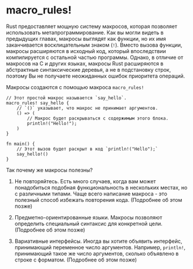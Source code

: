 # macro_rules!

Rust предоставляет мощную систему макросов, которая позволяет
использовать метапрограммирование. Как вы могли видеть в предыдущих главах,
макросы выглядят как функции, но их имя заканчивается восклицательным знаком (`!`).
Вместо вызова функции, макросы расширяются в исходный код, который впоследствии
компилируется с остальной частью программы.
Однако, в отличие от макросов на C и других языках, макросы Rust расширяются
в абстрактные синтаксические деревья, а не в подстановку строк,
поэтому Вы не получаете неожиданных ошибок приоритета операций.

Макросы создаются с помощью макроса `macro_rules!`

```rust,editable
// Этот простой макрос называется `say_hello`.
macro_rules! say_hello {
    // `()` указывает, что макрос не принимает аргументов.
    () => (
        // Макрос будет раскрываться с содержимым этого блока.
        println!("Hello!");
    )
}

fn main() {
    // Этот вызов будет раскрыт в код `println!("Hello");`
    say_hello!()
}
```

Так почему же макросы полезны?

1. Не повторяйтесь. Есть много случаев, когда вам может понадобиться подобная
    функциональность в нескольких местах, но с различными типами. Чаще всего написание
    макроса - это полезный способ избежать повторения кода. (Подробнее об этом позже)

2. Предметно-ориентированные языки. Макросы позволяют определить специальный синтаксис для
    конкретной цели. (Подробнее об этом позже)

3. Вариативные интерфейсы. Иногда вы хотите объявить 
    интерфейс, принимающий переменное число аргументов. 
    Например, `println!`, принимающий такое же 
    число аргументов, сколько объявлено в строке с форматом. 
    (Подробнее об этом позже)
